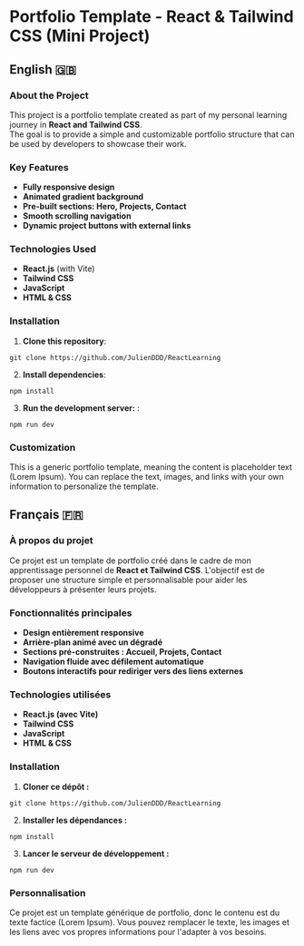 # Portfolio Template - React & Tailwind CSS (Mini Project)

## English 🇬🇧

###  About the Project
This project is a portfolio template created as part of my personal learning journey in **React and Tailwind CSS**.  
The goal is to provide a simple and customizable portfolio structure that can be used by developers to showcase their work.

###  Key Features
- **Fully responsive design**
- **Animated gradient background**
- **Pre-built sections: Hero, Projects, Contact**
- **Smooth scrolling navigation**
- **Dynamic project buttons with external links**

###  Technologies Used
- **React.js** (with Vite)
- **Tailwind CSS**
- **JavaScript**
- **HTML & CSS**

###  Installation
1. **Clone this repository**:
```
git clone https://github.com/JulienDDD/ReactLearning
```
2. **Install dependencies**:
```
npm install
```
3. **Run the development server:** :
```
npm run dev
```
### Customization
This is a generic portfolio template, meaning the content is placeholder text (Lorem Ipsum).
You can replace the text, images, and links with your own information to personalize the template.


## Français 🇫🇷

### À propos du projet
Ce projet est un template de portfolio créé dans le cadre de mon apprentissage personnel de **React et Tailwind CSS**.
L'objectif est de proposer une structure simple et personnalisable pour aider les développeurs à présenter leurs projets.

### Fonctionnalités principales
- **Design entièrement responsive**
- **Arrière-plan animé avec un dégradé**
- **Sections pré-construites : Accueil, Projets, Contact**
- **Navigation fluide avec défilement automatique**
- **Boutons interactifs pour rediriger vers des liens externes**

### Technologies utilisées
- **React.js (avec Vite)**
- **Tailwind CSS**
- **JavaScript**
- **HTML & CSS**

### Installation
1. **Cloner ce dépôt :**
```
git clone https://github.com/JulienDDD/ReactLearning
```
2. **Installer les dépendances :**
```
npm install
```
3. **Lancer le serveur de développement :**
```
npm run dev
```

### Personnalisation
Ce projet est un template générique de portfolio, donc le contenu est du texte factice (Lorem Ipsum).
Vous pouvez remplacer le texte, les images et les liens avec vos propres informations pour l'adapter à vos besoins.

